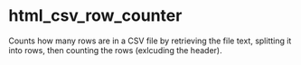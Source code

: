 # html_csv_row_counter
Counts how many rows are in a CSV file by retrieving the file text, splitting it into rows, then counting the rows (exlcuding the header).
